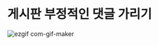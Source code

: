 # 게시판 부정적인 댓글 가리기
![ezgif com-gif-maker](https://user-images.githubusercontent.com/49339925/114036677-3e82d500-98bb-11eb-96a3-103251ebf863.gif)
